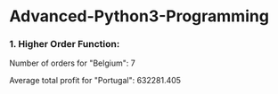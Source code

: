 # Advanced-Python3-Programming
### 1. Higher Order Function:
Number of orders for "Belgium": 7

Average total profit for "Portugal": 632281.405     
  

  
  
